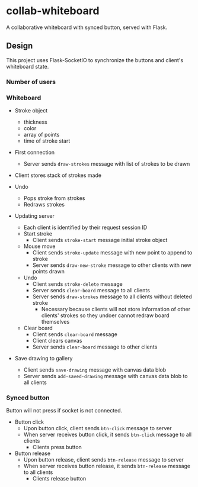 # collab-whiteboard
A collaborative whiteboard with synced button, served with Flask.

## Design
This project uses Flask-SocketIO to synchronize the buttons and client's whiteboard state.

### Number of users

### Whiteboard
* Stroke object
    * thickness
    * color
    * array of points
    * time of stroke start

* First connection
    * Server sends `draw-strokes` message with list of strokes to be drawn
    
    
* Client stores stack of strokes made
* Undo
    * Pops stroke from strokes
    * Redraws strokes


* Updating server
    * Each client is identified by their request session ID
    * Start stroke
        * Client sends `stroke-start` message initial stroke object
    * Mouse move
        * Client sends `stroke-update` message with new point to append to stroke
        * Server sends `draw-new-stroke` message to other clients with new points drawn
    * Undo
        * Client sends `stroke-delete` message
        * Server sends `clear-board` message to all clients
        * Server sends `draw-strokes` message to all clients without deleted stroke
            * Necessary because clients will not store information of other clients' strokes so they undoer cannot redraw board themselves
    * Clear board
        * Client sends `clear-board` message
        * Client clears canvas
        * Server sends `clear-board` message to other clients
        
 
 * Save drawing to gallery
    * Client sends `save-drawing` message with canvas data blob
    * Server sends `add-saved-drawing` message with canvas data blob to all clients
    
### Synced button
Button will not press if socket is not connected.
* Button click
    * Upon button click, client sends `btn-click` message to server
    * When server receives button click, it sends `btn-click` message to all clients
        * Clients press button
* Button release
    * Upon button release, client sends `btn-release` message to server
    * When server receives button release, it sends `btn-release` message to all clients
        * Clients release button